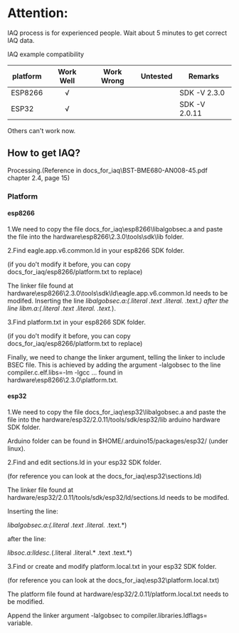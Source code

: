 # Attention:

IAQ process is for experienced people.
Wait about 5 minutes to get correct IAQ data.

IAQ example compatibility

platform                | Work Well | Work Wrong | Untested  | Remarks
------------------ | :----------: | :----------: | :---------: | -----
ESP8266  |      √       |             |            | SDK -V 2.3.0
ESP32  |      √       |             |            | SDK -V 2.0.11

Others can't work now.

## How to get IAQ?

Processing.(Reference in docs_for_iaq\BST-BME680-AN008-45.pdf chapter 2.4, page 15)

### Platform

#### esp8266

1.We need to copy the file docs_for_iaq\esp8266\libalgobsec.a and paste the file into the hardware\esp8266\2.3.0\tools\sdk\lib folder.

2.Find eagle.app.v6.common.ld in your esp8266 SDK folder.

(if you do't modify it before, you can copy docs_for_iaq/esp8266/platform.txt to replace)

The linker file found at hardware\esp8266\2.3.0\tools\sdk\ld\eagle.app.v6.common.ld needs to be modifed.
Inserting the line *libalgobsec.a:(.literal .text .literal.* .text.*) after the line *libm.a:(.literal .text .literal.* .text.*).

3.Find platform.txt in your esp8266 SDK folder.

(if you do't modify it before, you can copy docs_for_iaq/esp8266/platform.txt to replace)

Finally, we need to change the linker argument, telling the linker to include BSEC file. This is achieved by adding the
argument -lalgobsec to the line compiler.c.elf.libs=-lm -lgcc ... found in hardware\esp8266\2.3.0\platform.txt.

#### esp32

1.We need to copy the file docs_for_iaq\esp32\libalgobsec.a and paste the file into the hardware/esp32/2.0.11/tools/sdk/esp32/lib arduino hardware SDK folder.

Arduino folder can be found in $HOME/.arduino15/packages/esp32/ (under linux).

2.Find and edit sections.ld in your esp32 SDK folder.

(for reference you can look at the docs_for_iaq\esp32\sections.ld)

The linker file found at hardware/esp32/2.0.11/tools/sdk/esp32/ld/sections.ld needs to be modifed.

Inserting the line:

*libalgobsec.a:(.literal .text .literal.* .text.*)

after the line:

*libsoc.a:lldesc.*(.literal .literal.* .text .text.*)

3.Find or create and modify platform.local.txt in your esp32 SDK folder.

(for reference you can look at the docs_for_iaq\esp32\platform.local.txt)

The platform file found at hardware/esp32/2.0.11/platform.local.txt needs to be modified.

Append the linker argument -lalgobsec to compiler.libraries.ldflags= variable.

